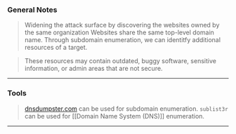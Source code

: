 
### General Notes

> Widening the attack surface by discovering the websites owned by the same organization
> Websites share the same top-level domain name.
> Through subdomain enumeration, we can identitfy additional resources of a target.

> These resources may contain outdated, buggy software, sensitive information, or admin areas that are not secure.

---

### Tools

> [dnsdumpster.com](https://dnsdumpster.com/) can be used for subdomain enumeration.
> `sublist3r` can be used for [[Domain Name System (DNS)]] enumeration.

---
